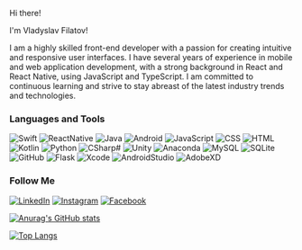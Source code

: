 Hi there!

I'm Vladyslav Filatov!

I am a highly skilled front-end developer with a passion for creating intuitive and responsive user interfaces. I have several years of experience in mobile and web application development, with a strong background in React and React Native, using JavaScript and TypeScript. I am committed to continuous learning and strive to stay abreast of the latest industry trends and technologies.

### Languages and Tools

![Swift](https://img.shields.io/badge/swift-F05138?style=for-the-badge&logo=swift&logoColor=white)
![ReactNative](https://img.shields.io/badge/reactnative-61DAFB?style=for-the-badge&logo=React&logoColor=white)
![Java](https://img.shields.io/badge/Java-FF1B00?style=for-the-badge&logo=Java&logoColor=white)
![Android](https://img.shields.io/badge/Android-3DDC84?style=for-the-badge&logo=Android&logoColor=white)
![JavaScript](https://img.shields.io/badge/JavaScript-F7DF1E?style=for-the-badge&logo=JavaScript&logoColor=white)
![CSS](https://img.shields.io/badge/CSS-1572B6?style=for-the-badge&logo=css3&logoColor=white)
![HTML](https://img.shields.io/badge/HTML-E34F26?style=for-the-badge&logo=html5&logoColor=white)
![Kotlin](https://img.shields.io/badge/Kotlin-7F52FF?style=for-the-badge&logo=Kotlin&logoColor=white)
![Python](https://img.shields.io/badge/Python-3776AB?style=for-the-badge&logo=Python&logoColor=white)
![CSharp#](https://img.shields.io/badge/CSharp-239120?style=for-the-badge&logo=CSharp&logoColor=white)
![Unity](https://img.shields.io/badge/Unity-8A8A8A?style=for-the-badge&logo=Unity&logoColor=white)
![Anaconda](https://img.shields.io/badge/Anaconda-44A833?style=for-the-badge&logo=Anaconda&logoColor=white)
![MySQL](https://img.shields.io/badge/MySQL-4479A1?style=for-the-badge&logo=MySQL&logoColor=white)
![SQLite](https://img.shields.io/badge/SQLite-003B57?style=for-the-badge&logo=SQLite&logoColor=white)
![GitHub](https://img.shields.io/badge/GitHub-181717?style=for-the-badge&logo=GitHub&logoColor=white)
![Flask](https://img.shields.io/badge/Flask-000000?style=for-the-badge&logo=Flask&logoColor=white)
![Xcode](https://img.shields.io/badge/Xcode-147EFB?style=for-the-badge&logo=Xcode&logoColor=white)
![AndroidStudio](https://img.shields.io/badge/AndroidStudio-3DDC84?style=for-the-badge&logo=AndroidStudio&logoColor=white)
![AdobeXD](https://img.shields.io/badge/AdobeXD-FF61F6?style=for-the-badge&logo=AdobeXD&logoColor=white)

### Follow Me

[![LinkedIn](https://img.shields.io/badge/LinkedIn-00BCF9?style=for-the-badge&logo=LinkedIn&logoColor=white)](https://www.linkedin.com/in/vladyslav-filatov-71671619a/)
[![Instagram](https://img.shields.io/badge/Instagram-DE0000?style=for-the-badge&logo=Instagram&logoColor=white)](https://www.instagram.com/v.l.a.d.f.i.l.a.t.o.v/)
[![Facebook](https://img.shields.io/badge/Facebook-0043C8?style=for-the-badge&logo=Facebook&logoColor=white)](https://www.facebook.com/profile.php?id=100005000891924)

[![Anurag's GitHub stats](https://github-readme-stats.vercel.app/api?username=VladyslavFilatov&show_icons=true&theme=midnight-purple&count_private=true&include_all_commits=true)](https://github.com/anuraghazra/github-readme-stats)

[![Top Langs](https://github-readme-stats.vercel.app/api/top-langs/?username=VladyslavFilatov&theme=midnight-purple&count_private=true)](https://github.com/anuraghazra/github-readme-stats)
